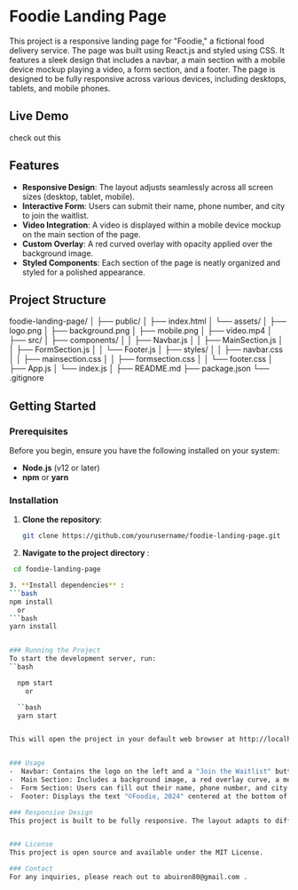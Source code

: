 # **Foodie Landing Page**

This project is a responsive landing page for "Foodie," a fictional food delivery service. The page was built using React.js and styled using CSS. It features a sleek design that includes a navbar, a main section with a mobile device mockup playing a video, a form section, and a footer. The page is designed to be fully responsive across various devices, including desktops, tablets, and mobile phones.

## Live Demo

   check out this 

   
## **Features**

- **Responsive Design**: The layout adjusts seamlessly across all screen sizes (desktop, tablet, mobile).
- **Interactive Form**: Users can submit their name, phone number, and city to join the waitlist.
- **Video Integration**: A video is displayed within a mobile device mockup on the main section of the page.
- **Custom Overlay**: A red curved overlay with opacity applied over the background image.
- **Styled Components**: Each section of the page is neatly organized and styled for a polished appearance.

## **Project Structure**

foodie-landing-page/
│
├── public/
│ ├── index.html
│ └── assets/
│ ├── logo.png
│ ├── background.png
│ ├── mobile.png
│ ├── video.mp4
│
├── src/
│ ├── components/
│ │ ├── Navbar.js
│ │ ├── MainSection.js
│ │ ├── FormSection.js
│ │ └── Footer.js
│ ├── styles/
│ │ ├── navbar.css
│ │ ├── mainsection.css
│ │ ├── formsection.css
│ │ └── footer.css
│ ├── App.js
│ └── index.js
│
├── README.md
├── package.json
└── .gitignore



## **Getting Started**

### **Prerequisites**

Before you begin, ensure you have the following installed on your system:

- **Node.js** (v12 or later)
- **npm** or **yarn**

### **Installation**

1. **Clone the repository**:
   ```bash
   git clone https://github.com/yourusername/foodie-landing-page.git

2. **Navigate to the project directory** :
  ```bash
   cd foodie-landing-page

3. **Install dependencies** :
  ```bash
  npm install
    or
  ```bash
 yarn install


 ### Running the Project
  To start the development server, run:
  ``bash

    npm start
      or

    ``bash
    yarn start


This will open the project in your default web browser at http://localhost:3000.


### Usage
-  Navbar: Contains the logo on the left and a "Join the Waitlist" button on the right.
-  Main Section: Includes a background image, a red overlay curve, a mobile device mockup with a video, and a call-to-action button.
-  Form Section: Users can fill out their name, phone number, and city to join the waitlist. Upon submission, the form hides, and a "Thank you!" message is displayed.
-  Footer: Displays the text "©Foodie, 2024" centered at the bottom of the page.

### Responsive Design
This project is built to be fully responsive. The layout adapts to different screen sizes, ensuring a smooth and consistent user experience on any device.


### License
This project is open source and available under the MIT License.

### Contact
For any inquiries, please reach out to abuiron80@gmail.com .
